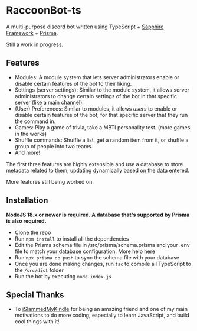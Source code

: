 # RaccoonBot-ts

A multi-purpose discord bot written using TypeScript + [Sapphire Framework](https://www.sapphirejs.dev/) + [Prisma](https://github.com/prisma/prisma).

Still a work in progress.

## Features

- Modules: A module system that lets server administrators enable or disable certain features of the bot to their liking.
- Settings (server settings): Similar to the module system, it allows server administrators to change certain settings of the bot in that specific server (like a main channel).
- (User) Preferences: Similar to modules, it allows *users* to enable or disable certain features of the bot, for that specific server that they run the command in.
- Games: Play a game of trivia, take a MBTI personality test. (more games in the works)
- Shuffle commands: Shuffle a list, get a random item from it, or shuffle a group of people into two teams.
- And more!

The first three features are highly extensible and use a database to store metadata related to them, updating dynamically based on the data entered.

More features still being worked on.

## Installation
**NodeJS 18.x or newer is required. A database that's supported by Prisma is also required.**
- Clone the repo
- Run `npm install` to install all the dependencies
- Edit the Prisma schema file in /src/prisma/schema.prisma and your .env file to match your database configuration. More help [here](https://www.prisma.io/docs/getting-started)
- Run `npx prisma db push` to sync the schema file with your database
- Once you are done making changes, run `tsc` to compile all TypeScript to the `/src/dist` folder
- Run the bot by executing `node index.js`

## Special Thanks
- To [iSlammedMyKindle](https://github.com/iSlammedMyKindle) for being an amazing friend and one of my main motivations to do more coding, especially to learn JavaScript, and build cool things with it!
